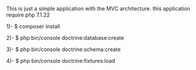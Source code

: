 This is just a simple application with the MVC architecture.
this application require php 7.1.22

1)- 
$ composer install

2)- 
$ php bin/console doctrine:database:create

3)- 
$ php bin/console doctrine:schema:create 

4)-
$ php bin/console doctrine:fixtures:load 

